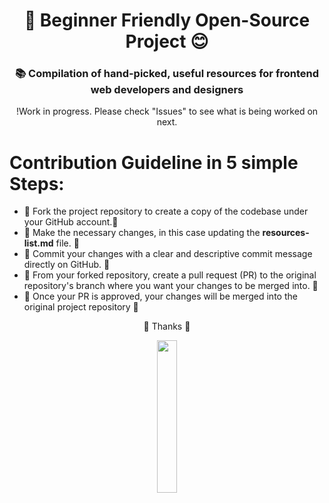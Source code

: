 <h1 align="center">
🐣 Beginner Friendly Open-Source Project 😊
</h1>
<h3 align="center">
  📚 Compilation of hand-picked, useful resources for frontend web developers and designers 
</h3>

<p align="center">
!Work in progress. 
Please check "Issues" to see what is being worked on next. 
</p>




# Contribution Guideline in 5 simple Steps: 

- 🍴 Fork the project repository to create a copy of the codebase under your GitHub account.🍴
- 🔧 Make the necessary changes, in this case updating the **resources-list.md** file. 🔧
- 💾 Commit your changes with a clear and descriptive commit message directly on GitHub. 💾
- 🧩 From your forked repository, create a pull request (PR) to the original repository's branch where you want your changes to be merged into. 🧩
- 🎉 Once your PR is approved, your changes will be merged into the original project repository 🎉


<p align="center">
💜 Thanks 💜
</p>

<p align="center" width="50%">
  <img width="25%" src="https://media.giphy.com/media/v1.Y2lkPTc5MGI3NjExMjhjNTgwYTNkODI5M2NlOWEzNWE5MWExZDU2YmJiYTdlZmEyMTQ1NSZlcD12MV9pbnRlcm5hbF9naWZzX2dpZklkJmN0PWc/ICOgUNjpvO0PC/giphy.gif" />
</p>

![]()
